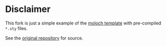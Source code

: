 # Disclaimer
This fork is just a simple example of the [moloch template](https://github.com/jolars/moloch) with pre-compiled `*.sty` files.

See the [original repository](https://github.com/jolars/moloch) for source.